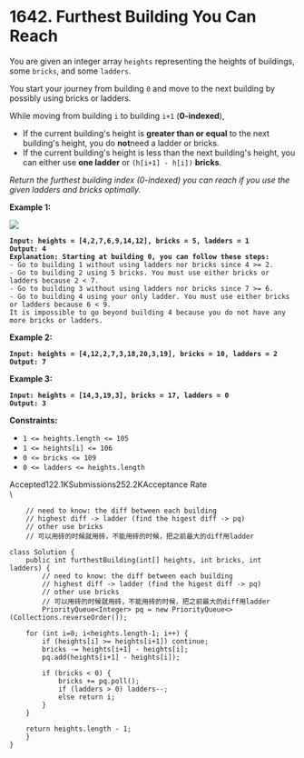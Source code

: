 # 1642. Furthest Building You Can Reach

You are given an integer array `heights` representing the heights of buildings, some `bricks`, and some `ladders`.

You start your journey from building `0` and move to the next building by possibly using bricks or ladders.

While moving from building `i` to building `i+1` (**0-indexed**),

* If the current building's height is **greater than or equal** to the next building's height, you do **not**need a ladder or bricks.
* If the current building's height is less than the next building's height, you can either use **one ladder** or `(h[i+1] - h[i])` **bricks**.

_Return the furthest building index (0-indexed) you can reach if you use the given ladders and bricks optimally._

&#x20;

**Example 1:**

![](https://assets.leetcode.com/uploads/2020/10/27/q4.gif)

<pre><code><strong>Input: heights = [4,2,7,6,9,14,12], bricks = 5, ladders = 1
</strong><strong>Output: 4
</strong><strong>Explanation: Starting at building 0, you can follow these steps:
</strong>- Go to building 1 without using ladders nor bricks since 4 >= 2.
- Go to building 2 using 5 bricks. You must use either bricks or ladders because 2 &#x3C; 7.
- Go to building 3 without using ladders nor bricks since 7 >= 6.
- Go to building 4 using your only ladder. You must use either bricks or ladders because 6 &#x3C; 9.
It is impossible to go beyond building 4 because you do not have any more bricks or ladders.
</code></pre>

**Example 2:**

<pre><code><strong>Input: heights = [4,12,2,7,3,18,20,3,19], bricks = 10, ladders = 2
</strong><strong>Output: 7
</strong></code></pre>

**Example 3:**

<pre><code><strong>Input: heights = [14,3,19,3], bricks = 17, ladders = 0
</strong><strong>Output: 3
</strong></code></pre>

&#x20;

**Constraints:**

* `1 <= heights.length <= 105`
* `1 <= heights[i] <= 106`
* `0 <= bricks <= 109`
* `0 <= ladders <= heights.length`

Accepted122.1KSubmissions252.2KAcceptance Rate\
\


```
    // need to know: the diff between each building
    // highest diff -> ladder (find the higest diff -> pq)
    // other use bricks
    // 可以用砖的时候就用砖，不能用砖的时候，把之前最大的diff用ladder
```

```
class Solution {
    public int furthestBuilding(int[] heights, int bricks, int ladders) {
        // need to know: the diff between each building
        // highest diff -> ladder (find the higest diff -> pq)
        // other use bricks
        // 可以用砖的时候就用砖，不能用砖的时候，把之前最大的diff用ladder
        PriorityQueue<Integer> pq = new PriorityQueue<>(Collections.reverseOrder());

	for (int i=0; i<heights.length-1; i++) {
		if (heights[i] >= heights[i+1]) continue;
		bricks -= heights[i+1] - heights[i];
		pq.add(heights[i+1] - heights[i]);

		if (bricks < 0) {
			bricks += pq.poll();
			if (ladders > 0) ladders--;
			else return i;
		}
	}

	return heights.length - 1;
    }
}
```
